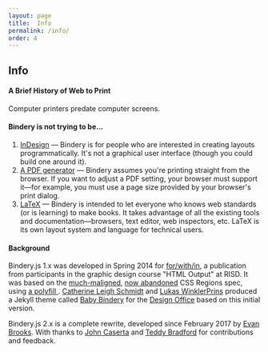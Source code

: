```yaml
---
layout: page
title:  Info
permalink: /info/
order: 4
---
```


## Info

#### A Brief History of Web to Print

Computer printers predate computer screens.

#### Bindery is not trying to be...

1. [InDesign](#) — Bindery is for people who are interested in creating layouts
programmatically. It's not a graphical user interface (though you could build one around it).
2. [A PDF generator](#) — Bindery assumes you're printing straight from
  the browser. If you want to adjust a PDF setting, your browser must support it—for
  example, you must use a page size provided by your browser's print dialog.
3. [LaTeX](#) — Bindery is intended to let everyone who knows web standards (or is learning)
  to make books. It takes advantage of all the existing tools and documentation—browsers, text editor, web inspectors,
  etc. LaTeX is its own layout system and language for technical users.



#### Background

Bindery.js 1.x was developed in Spring 2014 for [for/with/in](http://htmloutput.risd.gd/),
a publication from participants in the graphic design course "HTML Output" at RISD. It was based on the [much-maligned](https://alistapart.com/blog/post/css-regions-considered-harmful), [now abandoned](https://arstechnica.com/information-technology/2014/01/google-plans-to-dump-adobe-css-tech-to-make-blink-fast-not-rich/) CSS Regions spec, using [a polyfill ](https://github.com/FremyCompany/css-regions-polyfill). [Catherine Leigh Schmidt](http://cath.land) and [Lukas WinklerPrins](http://ltwp.net) produced a Jekyll theme called [Baby Bindery](https://github.com/thedesignoffice/babybindery) for the [Design Office](http://thedesignoffice.org/) based on this initial version.

Bindery.js 2.x is a complete rewrite, developed since February 2017 by [Evan Brooks](http://evanbrooks.info). With thanks to [John Caserta](http://johncaserta.com/) and [Teddy Bradford](#) for contributions and feedback.
